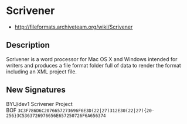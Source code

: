 # Scrivener
- http://fileformats.archiveteam.org/wiki/Scrivener

## Description
Scrivener is a word processor for Mac OS X and Windows intended for writers and produces a file format folder full of data to render the format including an XML project file.

## New Signatures

BYU/dev1 Scrivener Project \
BOF ```3C3F786D6C2076657273696F6E3D(22|27)312E30(22|27){20-256}3C5363726976656E657250726F6A656374```
